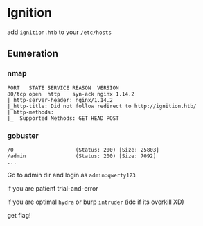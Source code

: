 # Ignition

add `ignition.htb` to your `/etc/hosts`

## Eumeration

### nmap
```
PORT   STATE SERVICE REASON  VERSION
80/tcp open  http    syn-ack nginx 1.14.2
|_http-server-header: nginx/1.14.2
|_http-title: Did not follow redirect to http://ignition.htb/
| http-methods: 
|_  Supported Methods: GET HEAD POST

```
### gobuster
```
/0                    (Status: 200) [Size: 25803]
/admin                (Status: 200) [Size: 7092] 
...

```

Go to admin dir and login as `admin:qwerty123` 

if you are patient trial-and-error

if you are optimal `hydra` or burp `intruder` (idc if its overkill XD)

get flag!
